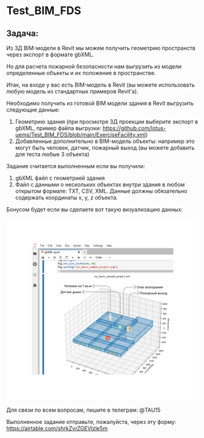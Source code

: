 # Test_BIM_FDS
Задача:
-------

Из 3Д BIM-модели в Revit мы можем получить геометрию пространств через экспорт в формате gbXML.

Но для расчета пожарной безопасности нам выгрузить из модели определенные объекты и их положение в пространстве.

Итак, на входе у вас есть BIM-модель в Revit (вы можете использовать любую модель из стандартных примеров Revit'а).

Необходимо получить из готовой BIM модели здания в Revit выгрузить следующие данные:
1. Геометрию здания (при просмотре 3Д проекции выберите экспорт в gbXML, пример файла выгрузки: https://github.com/lotus-uems/Test_BIM_FDS/blob/main/ExerciseFacility.xml)
2. Добавленные дополнительно в BIM-модель объекты: например это могут быть человек, датчик, пожарный выход (вы можете добавить для теста любые 3 объекта)

Задание считается выполненным если вы получили:
1. gbXML файл с геометрией здания
2. Файл с данными о нескольких объектах внутри здания в любом открытом формате: TXT, CSV, XML. Данные должны обязательно содержать координаты x, y, z объекта.

Бонусом будет если вы сделаете вот такую визуализацию данных:

![alt text](https://github.com/lotus-uems/Test_BIM_FDS/blob/main/BIM_FDS.png) 

Для связи по всем вопросам, пишите в телеграм: @TAU15

Выполненное задание отправьте, пожалуйста, через эту форму: https://airtable.com/shrkZvrZGEVlzle5m
